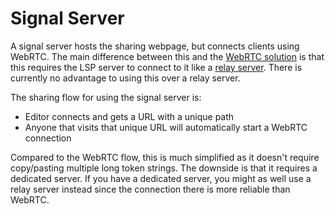 # Signal Server

A signal server hosts the sharing webpage, but connects clients using WebRTC.
The main difference between this and the [WebRTC solution](WEBRTC.md) is that
this requires the LSP server to connect to it like a [relay server](RELAY.md).
There is currently no advantage to using this over a relay server.

The sharing flow for using the signal server is:

- Editor connects and gets a URL with a unique path
- Anyone that visits that unique URL will automatically start a WebRTC connection

Compared to the WebRTC flow, this is much simplified as it doesn't require
copy/pasting multiple long token strings. The downside is that it requires a
dedicated server. If you have a dedicated server, you might as well use a relay
server instead since the connection there is more reliable than WebRTC.
